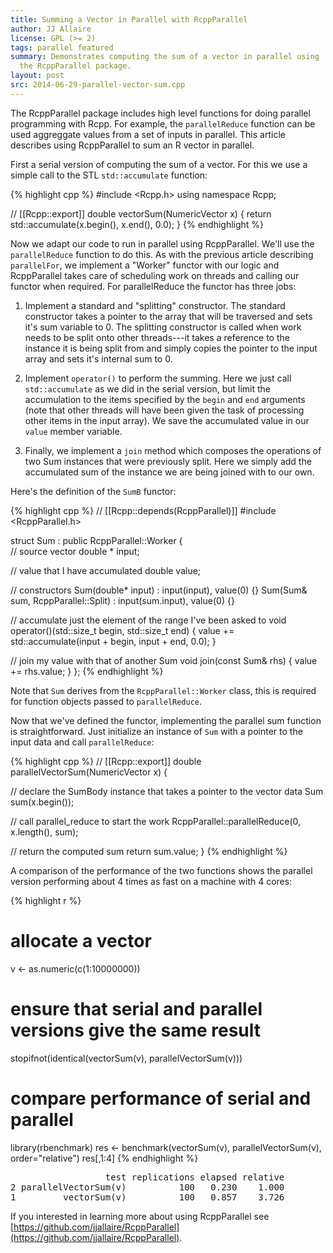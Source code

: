 ```yaml
---
title: Summing a Vector in Parallel with RcppParallel
author: JJ Allaire
license: GPL (>= 2)
tags: parallel featured
summary: Demonstrates computing the sum of a vector in parallel using 
  the RcppParallel package. 
layout: post
src: 2014-06-29-parallel-vector-sum.cpp
---
```

The RcppParallel package includes high level functions for doing parallel 
programming with Rcpp. For example, the `parallelReduce` function can be used
aggreggate values from a set of inputs in parallel. This article describes
using RcppParallel to sum an R vector in parallel.


First a serial version of computing the sum of a vector. For this we use
a simple call to the STL `std::accumulate` function:

{% highlight cpp %}
#include <Rcpp.h>
using namespace Rcpp;

// [[Rcpp::export]]
double vectorSum(NumericVector x) {
   return std::accumulate(x.begin(), x.end(), 0.0);
}
{% endhighlight %}

Now we adapt our code to run in parallel using RcppParallel. We'll use the 
`parallelReduce` function to do this. As with the previous article describing
`parallelFor`, we implement a "Worker" functor with our logic and 
RcppParallel takes care of scheduling work on threads and calling our functor
when required. For parallelReduce the functor has three jobs:

1. Implement a standard and "splitting" constructor. The standard constructor
takes a pointer to the array that will be traversed and sets it's sum 
variable to 0. The splitting constructor is called when work needs to be 
split onto other threads---it takes a reference to the instance it is being 
split from and simply copies the pointer to the input array and sets it's 
internal sum to 0.

2. Implement `operator()` to perform the summing. Here we just call 
`std::accumulate` as we did in the serial version, but limit the accumulation
to the items specified by the `begin` and `end` arguments (note that other 
threads will have been given the task of processing other items in the input 
array). We save the accumulated value in our `value` member variable.

3. Finally, we implement a `join` method which composes the operations of two
Sum instances that were previously split. Here we simply add the
accumulated sum of the instance we are being joined with to our own.

Here's the definition of the `SumB` functor:


{% highlight cpp %}
// [[Rcpp::depends(RcppParallel)]]
#include <RcppParallel.h>

struct Sum : public RcppParallel::Worker
{   
   // source vector
   double * input;
   
   // value that I have accumulated
   double value;
   
   // constructors
   Sum(double* input) : input(input), value(0) {}
   Sum(Sum& sum, RcppParallel::Split) : input(sum.input), value(0) {}
   
   // accumulate just the element of the range I've been asked to
   void operator()(std::size_t begin, std::size_t end) {
      value += std::accumulate(input + begin, input + end, 0.0);
   }
     
   // join my value with that of another Sum
   void join(const Sum& rhs) { 
      value += rhs.value; 
   }
};
{% endhighlight %}

Note that `Sum` derives from the `RcppParallel::Worker` class, 
this is required for function objects passed to `parallelReduce`.

Now that we've defined the functor, implementing the parallel sum 
function is straightforward. Just initialize an instance of `Sum`
with a pointer to the input data and call `parallelReduce`:

{% highlight cpp %}
// [[Rcpp::export]]
double parallelVectorSum(NumericVector x) {
   
   // declare the SumBody instance that takes a pointer to the vector data
   Sum sum(x.begin());
   
   // call parallel_reduce to start the work
   RcppParallel::parallelReduce(0, x.length(), sum);
   
   // return the computed sum
   return sum.value;
}
{% endhighlight %}

A comparison of the performance of the two functions shows the parallel
version performing about 4 times as fast on a machine with 4 cores:

{% highlight r %}
# allocate a vector
v <- as.numeric(c(1:10000000))

# ensure that serial and parallel versions give the same result
stopifnot(identical(vectorSum(v), parallelVectorSum(v)))

# compare performance of serial and parallel
library(rbenchmark)
res <- benchmark(vectorSum(v),
                 parallelVectorSum(v),
                 order="relative")
res[,1:4]
{% endhighlight %}



<pre class="output">
                  test replications elapsed relative
2 parallelVectorSum(v)          100   0.230    1.000
1         vectorSum(v)          100   0.857    3.726
</pre>

If you interested in learning more about using RcppParallel see 
[https://github.com/jjallaire/RcppParallel](https://github.com/jjallaire/RcppParallel).
